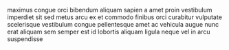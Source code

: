 maximus congue orci bibendum aliquam sapien a amet proin vestibulum imperdiet
sit sed metus arcu ex et commodo finibus orci curabitur vulputate scelerisque
vestibulum congue pellentesque amet ac vehicula augue nunc erat aliquam sem
semper est id lobortis aliquam ligula neque vel in arcu suspendisse